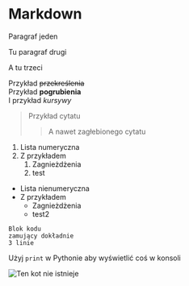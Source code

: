 
# Markdown

Paragraf jeden

Tu paragraf drugi

A tu trzeci

Przykład ~~przekreślenia~~  
Przykład **pogrubienia**  
I przykład *kursywy*  

> Przykład cytatu
>> A nawet zagłebionego cytatu

1. Lista numeryczna
2. Z przykładem
    1. Zagnieżdżenia
    2. test

 
- Lista nienumeryczna
- Z przykładem
    - Zagnieżdżenia
    - test2

```
Blok kodu
zamujący dokładnie
3 linie
```

Użyj `print` w Pythonie aby wyświetlić coś w konsoli

![Ten kot nie istnieje](pobrane.jpg)
